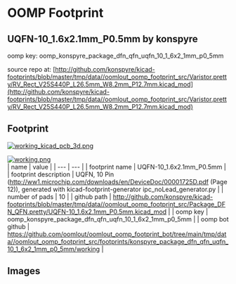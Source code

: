 # OOMP Footprint  
## UQFN-10_1.6x2.1mm_P0.5mm  by konspyre  
  
oomp key: oomp_konspyre_package_dfn_qfn_uqfn_10_1_6x2_1mm_p0_5mm  
  
source repo at: [http://github.com/konspyre/kicad-footprints/blob/master/tmp/data//oomlout_oomp_footprint_src/Varistor.pretty/RV_Rect_V25S440P_L26.5mm_W8.2mm_P12.7mm.kicad_mod](http://github.com/konspyre/kicad-footprints/blob/master/tmp/data//oomlout_oomp_footprint_src/Varistor.pretty/RV_Rect_V25S440P_L26.5mm_W8.2mm_P12.7mm.kicad_mod)  
## Footprint  
  
[![working_kicad_pcb_3d.png](working_kicad_pcb_3d_600.png)](working_kicad_pcb_3d.png)  
  
[![working.png](working_600.png)](working.png)  
| name | value | 
| --- | --- | 
| footprint name | UQFN-10_1.6x2.1mm_P0.5mm | 
| footprint description | UQFN, 10 Pin (http://ww1.microchip.com/downloads/en/DeviceDoc/00001725D.pdf (Page 12)), generated with kicad-footprint-generator ipc_noLead_generator.py | 
| number of pads | 10 | 
| github path | http://github.com/konspyre/kicad-footprints/blob/master/tmp/data//oomlout_oomp_footprint_src/Package_DFN_QFN.pretty/UQFN-10_1.6x2.1mm_P0.5mm.kicad_mod | 
| oomp key | oomp_konspyre_package_dfn_qfn_uqfn_10_1_6x2_1mm_p0_5mm | 
| oomp bot github | https://github.com/oomlout/oomlout_oomp_footprint_bot/tree/main/tmp/data//oomlout_oomp_footprint_src/footprints/konspyre_package_dfn_qfn_uqfn_10_1_6x2_1mm_p0_5mm/working | 
## Images  
